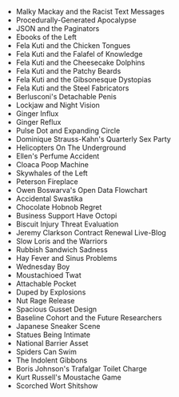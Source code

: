 * Malky Mackay and the Racist Text Messages
* Procedurally-Generated Apocalypse
* JSON and the Paginators
* Ebooks of the Left
* Fela Kuti and the Chicken Tongues
* Fela Kuti and the Falafel of Knowledge
* Fela Kuti and the Cheesecake Dolphins
* Fela Kuti and the Patchy Beards
* Fela Kuti and the Gibsonesque Dystopias
* Fela Kuti and the Steel Fabricators
* Berlusconi's Detachable Penis
* Lockjaw and Night Vision
* Ginger Influx
* Ginger Reflux
* Pulse Dot and Expanding Circle
* Dominique Strauss-Kahn's Quarterly Sex Party
* Helicopters On The Underground
* Ellen's Perfume Accident
* Cloaca Poop Machine
* Skywhales of the Left
* Peterson Fireplace
* Owen Boswarva's Open Data Flowchart
* Accidental Swastika
* Chocolate Hobnob Regret
* Business Support Have Octopi
* Biscuit Injury Threat Evaluation
* Jeremy Clarkson Contract Renewal Live-Blog
* Slow Loris and the Warriors
* Rubbish Sandwich Sadness
* Hay Fever and Sinus Problems
* Wednesday Boy
* Moustachioed Twat
* Attachable Pocket
* Duped by Explosions
* Nut Rage Release
* Spacious Gusset Design
* Baseline Cohort and the Future Researchers
* Japanese Sneaker Scene
* Statues Being Intimate
* National Barrier Asset
* Spiders Can Swim
* The Indolent Gibbons
* Boris Johnson's Trafalgar Toilet Charge
* Kurt Russell's Moustache Game
* Scorched Wort Shitshow
